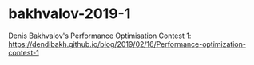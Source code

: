 # bakhvalov-2019-1
Denis Bakhvalov's Performance Optimisation Contest 1: https://dendibakh.github.io/blog/2019/02/16/Performance-optimization-contest-1
